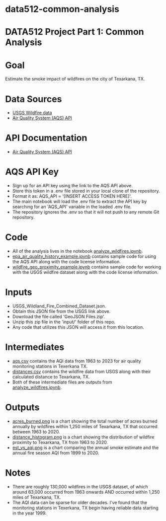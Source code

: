 # data512-common-analysis
# DATA512 Project Part 1: Common Analysis

# Goal
Estimate the smoke impact of wildfires on the city of Texarkana, TX.

# Data Sources
- [USGS Wildfire data](https://www.sciencebase.gov/catalog/item/61aa537dd34eb622f699df81)
- [Air Quality System (AQS) API](https://aqs.epa.gov/aqsweb/documents/data_api.html)

# API Documentation
- [Air Quality System (AQS) API](https://aqs.epa.gov/aqsweb/documents/data_api.html)

# AQS API Key
- Sign up for an API key using the link to the AQS API above.
- Store this token in a .env file stored in your local clone of the repository.
- Format it as: AQS_API = '[INSERT ACCESS TOKEN HERE]'.
- The main notebook will load the .env file to extract the API key by searching for an 'AQS_API' variable in the loaded .env file.
- The repository ignores the .env so that it will not push to any remote Git repository.

# Code
- All of the analysis lives in the notebook [analyze_wildfires.ipynb](https://github.com/jmic94/data512-common-analysis/blob/main/code/analyze_wildfires.ipynb).
- [epa_air_quality_history_example.ipynb](https://github.com/jmic94/data512-common-analysis/blob/main/code/epa_air_quality_history_example.ipynb) contains sample code for using the AQS API along with the code license information.
- [wildfire_geo_proximity_example.ipynb](https://github.com/jmic94/data512-common-analysis/blob/main/code/wildfire_geo_proximity_example.ipynb) contains sample code for working with the USGS wildfire dataset along with the code license information.

# Inputs
- USGS_Wildland_Fire_Combined_Dataset.json.
- Obtain this JSON file from the USGS link above.
- Download the file called 'GeoJSON Files.zip'.
- Unzip this zip file in the 'input/' folder of this repo.
- Any code that utilizes this JSON will access it from this location.

# Intermediates
- [aqs.csv](https://github.com/jmic94/data512-common-analysis/blob/main/intermediate/aqs_data.csv) contains the AQI data from 1963 to 2023 for air quality monitoring stations in Texerkana TX.
- [distances.csv](https://github.com/jmic94/data512-common-analysis/blob/main/intermediate/distances.csv) contains the wildfire data from USGS along with their calculated distance to Texarkana, TX.
- Both of these intermediate files are outputs from [analyze_wildfires.ipynb](https://github.com/jmic94/data512-common-analysis/blob/main/code/analyze_wildfires.ipynb).

# Outputs
- [acres_burned.png](https://github.com/jmic94/data512-common-analysis/blob/main/output/acres_burned.png) is a chart showing the total number of acres burned annually by wildfires within 1,250 miles of Texarkana, TX that occurred between 1963 to 2020.
- [distance_histogram.png](https://github.com/jmic94/data512-common-analysis/blob/main/output/distance_histogram.png) is a chart showing the distribution of wildfire proximity to Texarkana, TX from 1963 to 2020.
- [est_vs_aqi.png](https://github.com/jmic94/data512-common-analysis/blob/main/output/est_vs_aqi.png) is a chart comparing the annual smoke estimate and the annual fire season AQI from 1999 to 2020.

# Notes
- There are roughly 130,000 wildfires in the USGS dataset, of which around 63,000 occurred from 1963 onwards AND occurred within 1,250 miles of Texarkana, TX.
- The AQI data can be sparse for older decades. I've found that the monitoring stations in Texerkana, TX begin having reliable data starting in the year 1999.